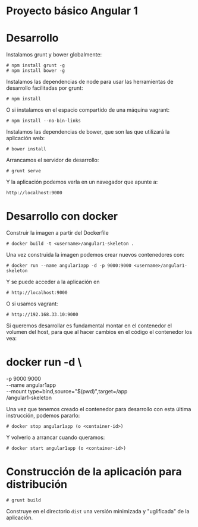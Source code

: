 # Proyecto básico Angular 1

# Desarrollo

Instalamos grunt y bower globalmente:

    # npm install grunt -g
    # npm install bower -g

Instalamos las dependencias de node para usar las herramientas de
desarrollo facilitadas por grunt:

    # npm install

O si instalamos en el espacio compartido de una máquina vagrant:

    # npm install --no-bin-links

Instalamos las dependencias de bower, que son las que utilizará la aplicación
web:

    # bower install


Arrancamos el servidor de desarrollo:

    # grunt serve

Y la aplicación podemos verla en un navegador que apunte a:

    http://localhost:9000


# Desarrollo con docker

Construir la imagen a partir del Dockerfile

    # docker build -t <username>/angular1-skeleton .

Una vez construida la imagen podemos crear nuevos contenedores con:

    # docker run --name angular1app -d -p 9000:9000 <username>/angular1-skeleton

Y se puede acceder a la aplicación en

    # http://localhost:9000

O si usamos vagrant:

    # http://192.168.33.10:9000


Si queremos desarrollar es fundamental montar en el contenedor el volumen del host, para que al hacer cambios en el código el contenedor los vea:

# docker run -d \
-p 9000:9000 \
--name angular1app \
--mount type=bind,source="$(pwd)",target=/app \
<username>/angular1-skeleton

Una vez que tenemos creado el contenedor para desarrollo con esta última instrucción, podemos pararlo:

    # docker stop angular1app (o <container-id>)

Y volverlo a arrancar cuando queramos:

    # docker start angular1app (o <container-id>)


# Construcción de la aplicación para distribución

    # grunt build

Construye en el directorio ``dist`` una versión minimizada y "uglificada" de la aplicación.



